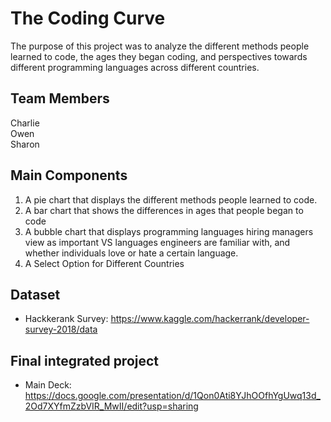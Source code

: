 # The Coding Curve

The purpose of this project was to analyze the different methods people learned to code, the ages they began coding, and perspectives towards different programming languages across different countries. 

## Team Members
Charlie  
Owen  
Sharon  

## Main Components
1. A pie chart that displays the different methods people learned to code.
2. A bar chart that shows the differences in ages that people began to code
3. A bubble chart that displays programming languages hiring managers view as important VS languages engineers are familiar with, and whether individuals love or hate a certain language. 
4. A Select Option for Different Countries

## Dataset
- Hackkerank Survey: https://www.kaggle.com/hackerrank/developer-survey-2018/data


## Final integrated project

- Main Deck: https://docs.google.com/presentation/d/1Qon0Ati8YJhOOfhYgUwq13d_2Od7XYfmZzbVIR_MwII/edit?usp=sharing
